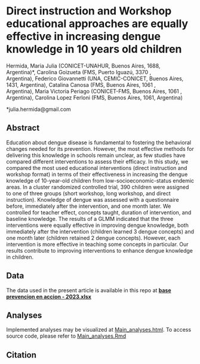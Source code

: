 # **Direct instruction and Workshop educational approaches are equally effective in increasing dengue knowledge in 10 years old children**

Hermida, Maria Julia (CONICET-UNAHUR, Buenos Aires, 1688, Argentina)\*, Carolina Goizueta (FMS, Puerto Iguazú, 3370 , Argentina), Federico Giovannetti (UNA, CEMIC-CONICET, Buenos Aires, 1431, Argentina), Catalina Canosa (FMS, Buenos Aires, 1061 , Argentina), Maria Victoria Periago (CONICET-FMS, Buenos Aires, 1061 , Argentina), Carolina Lopez Ferloni (FMS, Buenos Aires, 1061, Argentina)

\*julia.hermida\@gmail.com

## Abstract

Education about dengue disease is fundamental to fostering the behavioral changes needed for its prevention. However, the most effective methods for delivering this knowledge in schools remain unclear, as few studies have compared different interventions to assess their efficacy. In this study, we compared the most used educational interventions (direct instruction and workshop format) in terms of their effectiveness in increasing the dengue knowledge of 10-year-old children from low-socioeconomic-status endemic areas. In a cluster randomized controlled trial, 390 children were assigned to one of three groups (short workshop, long workshop, and direct instruction). Knowledge of dengue was assessed with a questionnaire before, immediately after the intervention, and one month later. We controlled for teacher effect, concepts taught, duration of intervention, and baseline knowledge. The results of a GLMM indicated that the three interventions were equally effective in improving dengue knowledge, both immediately after the intervention (children learned 3 dengue concepts) and one month later (children retained 2 dengue concepts). However, each intervention is more effective in teaching some concepts in particular. Our results contribute to improving interventions to enhance dengue knowledge in children.

## Data

The data used in the present article is available in this repo at [**base prevencion en accion - 2023.xlsx**](https://github.com/FedeGiovannetti/Hermida-et-al-2025/blob/master/base%20prevencion%20en%20accion%20-%202023.xlsx)

## Analyses

Implemented analyses may be visualized at [Main_analyses.html](https://htmlpreview.github.io/?https://github.com/FedeGiovannetti/Hermida-et-al-2025/blob/master/Main_analyses.html). To access source code, please refer to [Main_analyses.Rmd](https://github.com/FedeGiovannetti/Hermida-et-al-2025/blob/master/Main_analyses.Rmd)

## Citation
